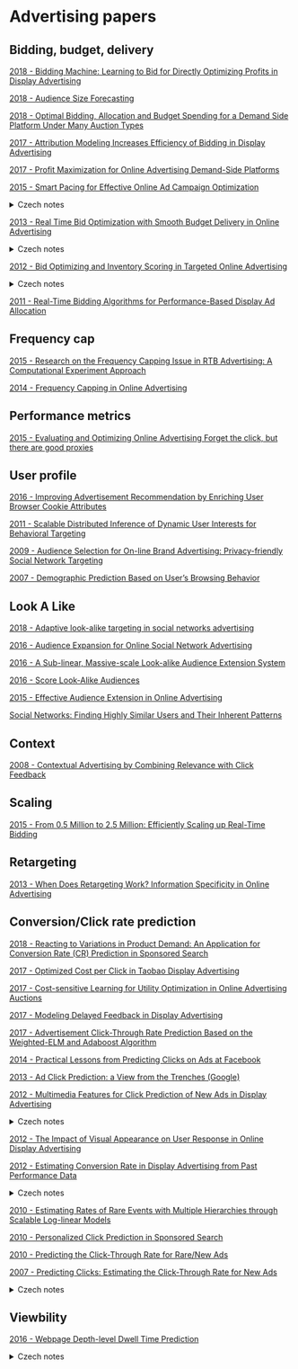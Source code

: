 # Advertising papers

## Bidding,  budget, delivery
[2018 - Bidding Machine: Learning to Bid for Directly Optimizing Profits in Display Advertising](https://arxiv.org/pdf/1803.02194.pdf)

[2018 - Audience Size Forecasting](http://delivery.acm.org/10.1145/3220000/3219893/p744-shi.pdf?ip=194.228.13.109&id=3219893&acc=OPENTOC&key=4D4702B0C3E38B35%2E4D4702B0C3E38B35%2E4D4702B0C3E38B35%2E054E54E275136550&__acm__=1562700116_324a5d17e38a06a6d1fe2d885ff5a19b)

[2018 - Optimal Bidding, Allocation and Budget Spending for a Demand Side Platform Under Many Auction Types](https://arxiv.org/pdf/1805.11645.pdf)

[2017 - Attribution Modeling Increases Efficiency of Bidding in Display Advertising](https://arxiv.org/pdf/1707.06409.pdf)

[2017 - Profit Maximization for Online Advertising Demand-Side Platforms](https://arxiv.org/pdf/1706.01614.pdf)

[2015 - Smart Pacing for Effective Online Ad Campaign Optimization](https://arxiv.org/pdf/1506.05851.pdf)
<details>
  <summary>Czech notes</summary>
  Ad requesty jsou rozdeleny do vice skupin, dle predikovaneho vykonu (CTR, CR). Kazda skupina ma vypocten pacing rate. Algoritmus se snazi bidovat na skupiny s nejvyse predikovanou hodnotou pokud stiha odtacet budget. Adaptivne upravuje pacing rate dle toho jak odtaci. Kdyz nestiha odtacet, zvysuje pacing rate i pro skupiny s mensim vykonem, napr. s nizsim CTR prediction. 
  </details>

[2013 - Real Time Bid Optimization with Smooth Budget Delivery in Online Advertising](https://arxiv.org/abs/1305.3011)
<details>
  <summary>Czech notes</summary>
  Maximalizace dosazeni daneho cile (CTR, CR, eCPC, eCPA) pri dodrzeni rozlozeni budgetu v ramci celeho behu kampane. Budget lze rozkladat na casove sloty dle cile, napr. utracet nejvice v hodinach kdy se nejvice nakupuje na shopu, ci klika. Metoda stavi na metrice pancing rate, tedy urceni idealniho poctu bidu ze vsech adrequestu, odpovidajicich cileni, abychom odtaceli spravne budget.  Dale hledame hladinu predikovane CTR, CR kdy ma smysl jeste bidovat a s jakou cenou.
  </details>

[2012 - Bid Optimizing and Inventory Scoring in Targeted Online Advertising](http://www0.cs.ucl.ac.uk/staff/w.zhang/rtb-papers/lin-bid.pdf)
<details>
  <summary>Czech notes</summary>
  
  Modifikace zakladni ceny bidu dle predikce pravdepodobnosti konverze dle inventory. Ma cenu bidovat s dvakrat vetsi cenou pro uzivatel, kteri maji dvakrat vetsi pravdepodobnost konverze. Inventory, kontext zobrazeni stranky ma vliv na konverzi. Typ cteni (clanek o SQL nebo bulvar), viditelnost reklam, atd. meni pravdepodobnost konverze. Zkouseli vice bidovacich strategii, 1 - pomerne menit bid price dle predikovane CVR, 2 - agresivni pristup,  zarezavat uzivatele s malou pravdepodobnosti konverze (<0.8), bidovat dvakrat vice pro dobe uzivatele CVR>1.2 a 3 - baseline, bidovat konstani cenu. Druha stategie mela nejvetsi CVR, ale take vetsi CPA (mensi marze pro DSP). Vhodne pro nove klienty, kteri porovnavaji vykon s jinymi systemy.       
  </details>

[2011 - Real-Time Bidding Algorithms for Performance-Based Display Ad Allocation](http://www0.cs.ucl.ac.uk/staff/w.zhang/rtb-papers/rtb-perf-bid.pdf)






## Frequency cap
[2015 - Research on the Frequency Capping Issue in RTB Advertising: A Computational Experiment Approach](https://www.researchgate.net/publication/333310382_Research_on_the_Frequency_Capping_Issue_in_RTB_Advertising_A_Computational_Experiment_Approach)

[2014 - Frequency Capping in Online Advertising](https://theory.epfl.ch/moranfe/Publications/Journals/Journal%20of%20Scheduling%202014.pdf)

## Performance metrics
[2015 - Evaluating and Optimizing Online Advertising Forget the click, but there are good proxies](https://core.ac.uk/download/pdf/43024035.pdf)

## User profile
[2016 - Improving Advertisement Recommendation by Enriching User Browser Cookie Attributes](https://dl.acm.org/citation.cfm?id=2983374&dl=ACM&coll=DL)

[2011 - Scalable Distributed Inference of Dynamic User Interests for Behavioral Targeting](http://citeseerx.ist.psu.edu/viewdoc/download?doi=10.1.1.296.3731&rep=rep1&type=pdf)

[2009 - Audience Selection for On-line Brand Advertising: Privacy-friendly Social Network Targeting](https://www.erim.eur.nl/fileadmin/centre_content/future_energy_business/images/informs_award/2009/Social_Network_Audience_selection.pdf)

[2007 - Demographic Prediction Based on User’s Browsing Behavior](https://www2007.org/papers/paper686.pdf)

## Look A Like
[2018 - Adaptive look-alike targeting in social networks advertising](https://www.sciencedirect.com/science/article/pii/S1877050918315692)

[2016 - Audience Expansion for Online Social Network Advertising](https://www.kdd.org/kdd2016/papers/files/adf0483-liuA.pdf)

[2016 - A Sub-linear, Massive-scale Look-alike Audience Extension System](http://proceedings.mlr.press/v53/ma16.pdf)

[2016 - Score Look-Alike Audiences](https://ieeexplore.ieee.org/abstract/document/7836728)

[2015 - Effective Audience Extension in Online Advertising](https://dl.acm.org/citation.cfm?id=2788603)

[Social Networks: Finding Highly Similar Users and Their Inherent Patterns](https://pdfs.semanticscholar.org/d1c9/8fa2a273d24e0ea055d7d93ab9e36a59302e.pdf)

## Context
[2008 - Contextual Advertising by Combining Relevance with Click Feedback](http://citeseerx.ist.psu.edu/viewdoc/download?doi=10.1.1.129.6137&rep=rep1&type=pdf)

## Scaling
[2015 - From 0.5 Million to 2.5 Million: Efficiently Scaling up Real-Time Bidding](http://www0.cs.ucl.ac.uk/staff/w.zhang/rtb-papers/turn-throatling.pdf)

## Retargeting
[2013 - When Does Retargeting Work? Information Specificity in Online Advertising](http://citeseerx.ist.psu.edu/viewdoc/download?doi=10.1.1.572.1526&rep=rep1&type=pdf)

## Conversion/Click rate prediction

[2018 - Reacting to Variations in Product Demand: An Application for Conversion Rate (CR) Prediction in Sponsored Search](https://arxiv.org/pdf/1806.08211.pdf)

[2017 - Optimized Cost per Click in Taobao Display Advertising](https://arxiv.org/pdf/1703.02091.pdf)

[2017 - Cost-sensitive Learning for Utility Optimization in Online Advertising Auctions](https://arxiv.org/pdf/1603.03713.pdf)

[2017 - Modeling Delayed Feedback in Display Advertising](https://arxiv.org/pdf/1603.03713.pdf)

[2017 - Advertisement Click-Through Rate Prediction Based on the Weighted-ELM and Adaboost Algorithm](https://www.researchgate.net/publication/320986634_Advertisement_Click-Through_Rate_Prediction_Based_on_the_Weighted-ELM_and_Adaboost_Algorithm)

[2014 - Practical Lessons from Predicting Clicks on Ads at Facebook](https://quinonero.net/Publications/predicting-clicks-facebook.pdf)

[2013 - Ad Click Prediction: a View from the Trenches (Google)](https://static.googleusercontent.com/media/research.google.com/en//pubs/archive/41159.pdf)

[2012 - Multimedia Features for Click Prediction of New Ads in Display Advertising](https://maths-people.anu.edu.au/~johnm/courses/mathdm/talks/dimitri-clickadvert.pdf)
<details>
  <summary>Czech notes</summary>
  
 Resi cold start CTR predictoru pro nove ady. Extrahuje vlastnosti z adu (img, flash) jako jsou barvy, svetlost, stupne sede, kontrast, barevnost, texturea, text pres OCR, objekty na obrazku, jejich mnozstvi a dle techto vlastnosti predikuji CTR. 
</details>

[2012 - The Impact of Visual Appearance on User Response in Online Display Advertising](https://arxiv.org/pdf/1202.2158.pdf)

[2012 - Estimating Conversion Rate in Display Advertising from Past Performance Data](http://wnzhang.net/share/rtb-papers/cvr-est.pdf)
<details>
  <summary>Czech notes</summary>
  
  Uzivatele, publishery a advertisery rozdeluji do taxonomii. Predikuji CVR na zaklade historickych statistik. Jake maji CVR podobni    uzivatele na podobnych webech. Pro predikci vyuzivaji logistickou regresi.   
</details>

[2010 - Estimating Rates of Rare Events with Multiple Hierarchies through Scalable Log-linear Models](https://web.njit.edu/~zhiwei/CS732/papers/Agarwal_KDD2010.pdf)

[2010 - Personalized Click Prediction in Sponsored Search](http://www.wsdm-conference.org/2010/proceedings/docs/p351.pdf)

[2010 - Predicting the Click-Through Rate for Rare/New Ads](https://pdfs.semanticscholar.org/acd0/25300131a53447ebb539d28ba8baaa62a520.pdf)

[2007 - Predicting Clicks: Estimating the Click-Through Rate for New Ads](https://www.microsoft.com/en-us/research/wp-content/uploads/2016/02/predictingclicks.pdf)
<details>
  <summary>Czech notes</summary>
  
 Predikce CTR dle klicovych slov (termu) v sponsored search advertisingu. Snazi se najit kampane cilene na stejne termy, pripadne na podmnozinu, ci nadmnozinu.    
</details>

## Viewbility

[2016 - Webpage Depth-level Dwell Time Prediction](https://web.njit.edu/~borcea/papers/acm-cikm16.pdf)
<details>
  <summary>Czech notes</summary>
  
 Pomoci Factorization Machine modelu predikuji jak hluboko na strance uzivatel zascroluje a jakou dobu tam vydrzi. Model dobre pracuje s ridkymi daty a umoznuje zpojit kontextualni data. Zkousi ruzne kontextualni data (viewport, geo, delku dokumentu dle poctu slov, ..) a jako velmy silnou feature se ukazal hlavne viewport. Model porovnavaji s regreasi a FM vychazi lepe. Pro vyhodnoceni pouzivaji Root-Mena-Square Deviation a agresivnejsi Logistic Loss.
</details>
